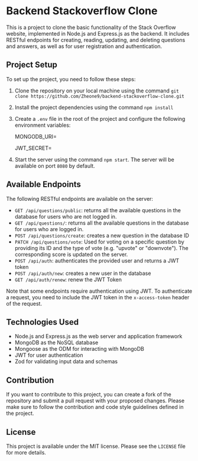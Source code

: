 # Backend Stackoverflow Clone

This is a project to clone the basic functionality of the Stack Overflow website, implemented in Node.js and Express.js as the backend. It includes RESTful endpoints for creating, reading, updating, and deleting questions and answers, as well as for user registration and authentication.

## Project Setup

To set up the project, you need to follow these steps:

1. Clone the repository on your local machine using the command `git clone https://github.com/Zheone9/backend-stackoverflow-clone.git`
2. Install the project dependencies using the command `npm install`
3. Create a `.env` file in the root of the project and configure the following environment variables:

    MONGODB_URI=

    JWT_SECRET= 

4. Start the server using the command `npm start`. The server will be available on port `8080` by default.

## Available Endpoints

The following RESTful endpoints are available on the server:

- `GET /api/questions/public`: returns all the available questions in the database for users who are not logged in.
- `GET /api/questions/`: returns all the available questions in the database for users who are logged in.
- `POST /api/questions/create`: creates a new question in the database ID
- `PATCH /api/questions/vote`: Used for voting on a specific question by providing its ID and the type of vote (e.g. "upvote" or "downvote"). The corresponding score is updated on the server.
- `POST /api/auth`: authenticates the provided user and returns a JWT token
- `POST /api/auth/new`: creates a new user in the database
- `GET /api/auth/renew`: renew the JWT Token

Note that some endpoints require authentication using JWT. To authenticate a request, you need to include the JWT token in the `x-access-token` header of the request.

## Technologies Used

- Node.js and Express.js as the web server and application framework
- MongoDB as the NoSQL database
- Mongoose as the ODM for interacting with MongoDB
- JWT for user authentication
- Zod for validating input data and schemas

## Contribution

If you want to contribute to this project, you can create a fork of the repository and submit a pull request with your proposed changes. Please make sure to follow the contribution and code style guidelines defined in the project.

## License

This project is available under the MIT license. Please see the `LICENSE` file for more details.
